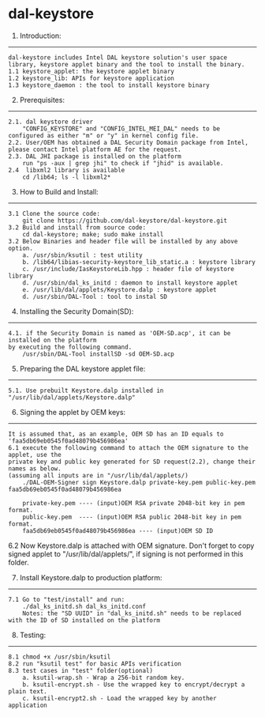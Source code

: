 # dal-keystore
1. Introduction:
----------------
	dal-keystore includes Intel DAL keystore solution's user space library, keystore applet binary and the tool to install the binary.
	1.1 keystore_applet: the keystore applet binary
	1.2 keystore_lib: APIs for keystore application
	1.3 keystore_daemon : the tool to install keystore binary

2. Prerequisites:
-----------------
	2.1. dal keystore driver
		"CONFIG_KEYSTORE" and "CONFIG_INTEL_MEI_DAL" needs to be configured as either "m" or "y" in kernel config file.
	2.2. User/OEM has obtained a DAL Security Domain package from Intel, please contact Intel platform AE for the request.
	2.3. DAL JHI package is installed on the platform
		run "ps -aux | grep jhi" to check if "jhid" is available. 
	2.4  libxml2 library is available
		cd /lib64; ls -l libxml2*

3. How to Build and Install: 
---------------------------------------
	3.1 Clone the source code:
		git clone https://github.com/dal-keystore/dal-keystore.git
	3.2 Build and install from source code:
		cd dal-keystore; make; sudo make install 
	3.2 Below Binaries and header file will be installed by any above option.
		a. /usr/sbin/ksutil : test utility
		b. /lib64/libias-security-keystore_lib_static.a : keystore library
		c. /usr/include/IasKeystoreLib.hpp : header file of keystore library
		d. /usr/sbin/dal_ks_initd : daemon to install keystore applet
		e. /usr/lib/dal/applets/Keystore.dalp : keystore applet
		d. /usr/sbin/DAL-Tool : tool to instal SD

4. Installing the Security Domain(SD):
-------------------------------------
	4.1. if the Security Domain is named as 'OEM-SD.acp', it can be installed on the platform
	by executing the following command.
		/usr/sbin/DAL-Tool installSD -sd OEM-SD.acp


5. Preparing the DAL keystore applet file:
-----------------------------------------
	5.1. Use prebuilt Keystore.dalp installed in "/usr/lib/dal/applets/Keystore.dalp" 


6. Signing the applet by OEM keys:
----------------------------------
	It is assumed that, as an example, OEM SD has an ID equals to 'faa5db69eb0545f0ad48079b456986ea'
	6.1 execute the following command to attach the OEM signature to the applet, use the 
	private key and public key generated for SD request(2.2), change their names as below.
	(assuming all inputs are in "/usr/lib/dal/applets/)
		./DAL-OEM-Signer sign Keystore.dalp private-key.pem public-key.pem faa5db69eb0545f0ad48079b456986ea

		private-key.pem ---- (input)OEM RSA private 2048-bit key in pem format.
		public-key.pem  ---- (input)OEM RSA public 2048-bit key in pem format.
		faa5db69eb0545f0ad48079b456986ea ---- (input)OEM SD ID

6.2 Now Keystore.dalp is attached with OEM signature. Don't forget to copy signed applet to "/usr/lib/dal/applets/",
if signing is not performed in this folder.


7. Install Keystore.dalp to production platform:
-----------------------------------------------
	7.1 Go to "test/install" and run:
		./dal_ks_initd.sh dal_ks_initd.conf
		Notes: the "SD UUID" in "dal_ks_initd.sh" needs to be replaced with the ID of SD installed on the platform


8. Testing: 
----------
	8.1 chmod +x /usr/sbin/ksutil
	8.2 run "ksutil test" for basic APIs verification
	8.3 test cases in "test" folder(optional)
		a. ksutil-wrap.sh - Wrap a 256-bit random key.
		b. ksutil-encrypt.sh - Use the wrapped key to encrypt/decrypt a plain text.   
		c. ksutil-encrypt2.sh - Load the wrapped key by another application
